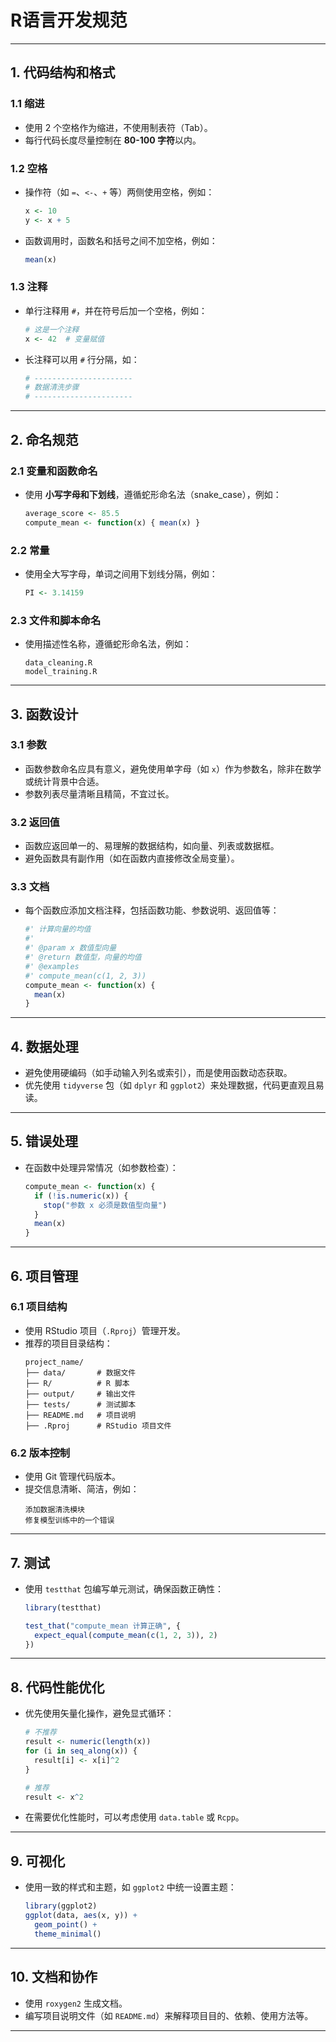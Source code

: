 # R语言开发规范


---

## **1. 代码结构和格式**
### **1.1 缩进**
- 使用 2 个空格作为缩进，不使用制表符（Tab）。
- 每行代码长度尽量控制在 **80-100 字符**以内。

### **1.2 空格**
- 操作符（如 `=`、`<-`、`+` 等）两侧使用空格，例如：
  ```r
  x <- 10
  y <- x + 5
  ```
- 函数调用时，函数名和括号之间不加空格，例如：
  ```r
  mean(x)
  ```

### **1.3 注释**
- 单行注释用 `#`，并在符号后加一个空格，例如：
  ```r
  # 这是一个注释
  x <- 42  # 变量赋值
  ```
- 长注释可以用 `#` 行分隔，如：
  ```r
  # ----------------------
  # 数据清洗步骤
  # ----------------------
  ```

---

## **2. 命名规范**
### **2.1 变量和函数命名**
- 使用 **小写字母和下划线**，遵循蛇形命名法（snake_case），例如：
  ```r
  average_score <- 85.5
  compute_mean <- function(x) { mean(x) }
  ```

### **2.2 常量**
- 使用全大写字母，单词之间用下划线分隔，例如：
  ```r
  PI <- 3.14159
  ```

### **2.3 文件和脚本命名**
- 使用描述性名称，遵循蛇形命名法，例如：
  ```
  data_cleaning.R
  model_training.R
  ```

---

## **3. 函数设计**
### **3.1 参数**
- 函数参数命名应具有意义，避免使用单字母（如 `x`）作为参数名，除非在数学或统计背景中合适。
- 参数列表尽量清晰且精简，不宜过长。

### **3.2 返回值**
- 函数应返回单一的、易理解的数据结构，如向量、列表或数据框。
- 避免函数具有副作用（如在函数内直接修改全局变量）。

### **3.3 文档**
- 每个函数应添加文档注释，包括函数功能、参数说明、返回值等：
  ```r
  #' 计算向量的均值
  #' 
  #' @param x 数值型向量
  #' @return 数值型，向量的均值
  #' @examples
  #' compute_mean(c(1, 2, 3))
  compute_mean <- function(x) {
    mean(x)
  }
  ```

---

## **4. 数据处理**
- 避免使用硬编码（如手动输入列名或索引），而是使用函数动态获取。
- 优先使用 `tidyverse` 包（如 `dplyr` 和 `ggplot2`）来处理数据，代码更直观且易读。

---

## **5. 错误处理**
- 在函数中处理异常情况（如参数检查）：
  ```r
  compute_mean <- function(x) {
    if (!is.numeric(x)) {
      stop("参数 x 必须是数值型向量")
    }
    mean(x)
  }
  ```

---

## **6. 项目管理**
### **6.1 项目结构**
- 使用 RStudio 项目（`.Rproj`）管理开发。
- 推荐的项目目录结构：
  ```
  project_name/
  ├── data/       # 数据文件
  ├── R/          # R 脚本
  ├── output/     # 输出文件
  ├── tests/      # 测试脚本
  ├── README.md   # 项目说明
  ├── .Rproj      # RStudio 项目文件
  ```

### **6.2 版本控制**
- 使用 Git 管理代码版本。
- 提交信息清晰、简洁，例如：
  ```
  添加数据清洗模块
  修复模型训练中的一个错误
  ```

---

## **7. 测试**
- 使用 `testthat` 包编写单元测试，确保函数正确性：
  ```r
  library(testthat)

  test_that("compute_mean 计算正确", {
    expect_equal(compute_mean(c(1, 2, 3)), 2)
  })
  ```

---

## **8. 代码性能优化**
- 优先使用矢量化操作，避免显式循环：
  ```r
  # 不推荐
  result <- numeric(length(x))
  for (i in seq_along(x)) {
    result[i] <- x[i]^2
  }

  # 推荐
  result <- x^2
  ```

- 在需要优化性能时，可以考虑使用 `data.table` 或 `Rcpp`。

---

## **9. 可视化**
- 使用一致的样式和主题，如 `ggplot2` 中统一设置主题：
  ```r
  library(ggplot2)
  ggplot(data, aes(x, y)) +
    geom_point() +
    theme_minimal()
  ```

---

## **10. 文档和协作**
- 使用 `roxygen2` 生成文档。
- 编写项目说明文件（如 `README.md`）来解释项目目的、依赖、使用方法等。

--- 



